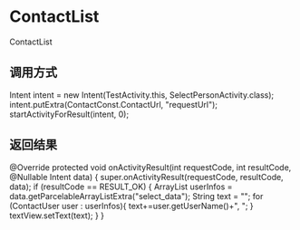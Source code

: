 # ContactList
ContactList

## 调用方式

Intent intent = new Intent(TestActivity.this, SelectPersonActivity.class);
intent.putExtra(ContactConst.ContactUrl, "requestUrl");
startActivityForResult(intent, 0);

## 返回结果

@Override
protected void onActivityResult(int requestCode, int resultCode, @Nullable Intent data) {
    super.onActivityResult(requestCode, resultCode, data);
    if (resultCode == RESULT_OK) {
        ArrayList<ContactUser> userInfos = data.getParcelableArrayListExtra("select_data");
        String text = "";
        for (ContactUser user : userInfos){
            text+=user.getUserName()+", ";
        }
        textView.setText(text);
    }
}
